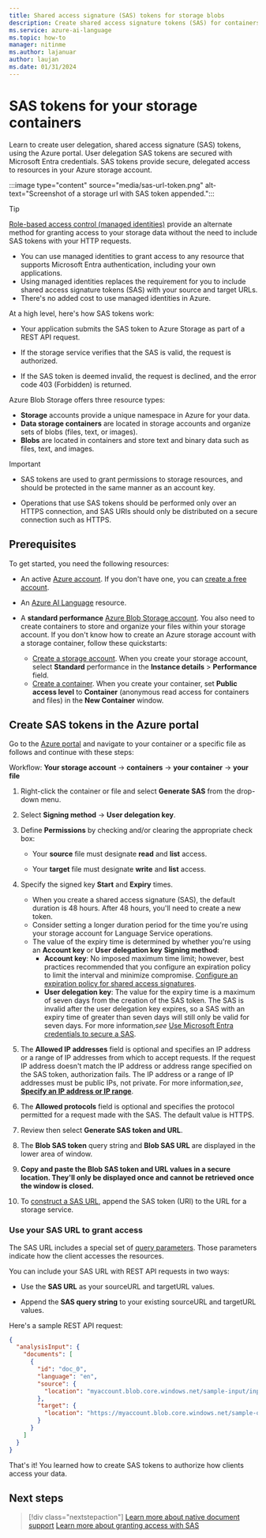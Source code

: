```yaml
---
title: Shared access signature (SAS) tokens for storage blobs
description: Create shared access signature tokens (SAS) for containers and blobs with Azure portal.
ms.service: azure-ai-language
ms.topic: how-to
manager: nitinme
ms.author: lajanuar
author: laujan
ms.date: 01/31/2024
---
```


# SAS tokens for your storage containers

Learn to create user delegation, shared access signature (SAS) tokens, using the Azure portal. User delegation SAS tokens are secured with Microsoft Entra credentials. SAS tokens provide secure, delegated access to resources in your Azure storage account.

:::image type="content" source="media/sas-url-token.png" alt-text="Screenshot of a storage url with SAS token appended.":::

>[!TIP]
>
> [Role-based access control (managed identities)](../concepts/role-based-access-control.md) provide an alternate method for granting access to your storage data without the need to include SAS tokens with your HTTP requests.
>
> * You can use managed identities to grant access to any resource that supports Microsoft Entra authentication, including your own applications.
> * Using managed identities replaces the requirement for you to include shared access signature tokens (SAS) with your source and target URLs.
> * There's no added cost to use managed identities in Azure.

At a high level, here's how SAS tokens work:

* Your application submits the SAS token to Azure Storage as part of a REST API request.

* If the storage service verifies that the SAS is valid, the request is authorized.

* If the SAS token is deemed invalid, the request is declined, and the error code 403 (Forbidden) is returned.

Azure Blob Storage offers three resource types:

* **Storage** accounts provide a unique namespace in Azure for your data.
* **Data storage containers** are located in storage accounts and organize sets of blobs (files, text, or images).
* **Blobs** are located in containers and store text and binary data such as files, text, and images.

> [!IMPORTANT]
>
> * SAS tokens are used to grant permissions to storage resources, and should be protected in the same manner as an account key.
>
> * Operations that use SAS tokens should be performed only over an HTTPS connection, and SAS URIs should only be distributed on a secure connection such as HTTPS.

## Prerequisites

To get started, you need the following resources:

* An active [Azure account](https://azure.microsoft.com/free/cognitive-services/). If you don't have one, you can [create a free account](https://azure.microsoft.com/free/).

* An [Azure AI Language](https://ms.portal.azure.com/#create/Microsoft.CognitiveServicesTextAnalytics) resource.

* A **standard performance** [Azure Blob Storage account](https://portal.azure.com/#create/Microsoft.StorageAccount-ARM). You also need to create containers to store and organize your files within your storage account. If you don't know how to create an Azure storage account with a storage container, follow these quickstarts:

  * [Create a storage account](../../../storage/common/storage-account-create.md). When you create your storage account, select **Standard** performance in the **Instance details** > **Performance** field.
  * [Create a container](../../../storage/blobs/storage-quickstart-blobs-portal.md#create-a-container). When you create your container, set **Public access level** to **Container** (anonymous read access for containers and files) in the **New Container** window.

## Create SAS tokens in the Azure portal

<!-- markdownlint-disable MD024 -->

Go to the [Azure portal](https://portal.azure.com/#home) and navigate to your container or a specific file as follows and continue with these steps:

Workflow: **Your storage account** → **containers** → **your container** → **your file**

1. Right-click the container or file and select **Generate SAS** from the drop-down menu.

1. Select **Signing method** → **User delegation key**.

1. Define **Permissions** by checking and/or clearing the appropriate check box:

    * Your **source** file must designate **read** and **list** access.

    * Your **target** file must designate **write** and **list** access.

1. Specify the signed key **Start** and **Expiry** times.

    * When you create a shared access signature (SAS), the default duration is 48 hours. After 48 hours, you'll need to create a new token.
    * Consider setting a longer duration period for the time you're using your storage account for Language Service operations.
    * The value of the expiry time is determined by whether you're using an **Account key** or **User delegation key** **Signing method**:
       * **Account key**: No imposed maximum time limit; however, best practices recommended that you configure an expiration policy to limit the interval and minimize compromise. [Configure an expiration policy for shared access signatures](/azure/storage/common/sas-expiration-policy).
       * **User delegation key**: The value for the expiry time is a maximum of seven days from the creation of the SAS token. The SAS is invalid after the user delegation key expires, so a SAS with an expiry time of greater than seven days will still only be valid for seven days. For more information,*see* [Use Microsoft Entra credentials to secure a SAS](/azure/storage/blobs/storage-blob-user-delegation-sas-create-cli#use-azure-ad-credentials-to-secure-a-sas).

1. The **Allowed IP addresses** field is optional and specifies an IP address or a range of IP addresses from which to accept requests. If the request IP address doesn't match the IP address or address range specified on the SAS token, authorization fails. The IP address or a range of IP addresses must be public IPs, not private. For more information,*see*, [**Specify an IP address or IP range**](/rest/api/storageservices/create-account-sas#specify-an-ip-address-or-ip-range).

1. The **Allowed protocols** field is optional and specifies the protocol permitted for a request made with the SAS. The default value is HTTPS.

1. Review then select **Generate SAS token and URL**.

1. The **Blob SAS token** query string and **Blob SAS URL** are displayed in the lower area of window.

1. **Copy and paste the Blob SAS token and URL values in a secure location. They'll only be displayed once and cannot be retrieved once the window is closed.**

1. To [construct a SAS URL](#use-your-sas-url-to-grant-access), append the SAS token (URI) to the URL for a storage service.

### Use your SAS URL to grant access

The SAS URL includes a special set of [query parameters](/rest/api/storageservices/create-user-delegation-sas#assign-permissions-with-rbac). Those parameters indicate how the client accesses the resources.

You can include your SAS URL with REST API requests in two ways:

* Use the **SAS URL** as your sourceURL and targetURL values.

* Append the **SAS query string** to your existing sourceURL and targetURL values.

Here's a sample REST API request:

```json
{
  "analysisInput": {
    "documents": [
      {
        "id": "doc_0",
        "language": "en",
        "source": {
          "location": "myaccount.blob.core.windows.net/sample-input/input.pdf?{SAS-Token}"
        },
        "target": {
          "location": "https://myaccount.blob.core.windows.net/sample-output?{SAS-Token}"
        }
      }
    ]
  }
}
```

That's it! You learned how to create SAS tokens to authorize how clients access your data.

## Next steps

> [!div class="nextstepaction"]
> [Learn more about native document support](use-native-documents.md "Learn how to process and analyze native documents.") [Learn more about granting access with SAS ](/azure/storage/common/storage-sas-overview "Grant limited access to Azure Storage resources using shared access SAS.")
>
